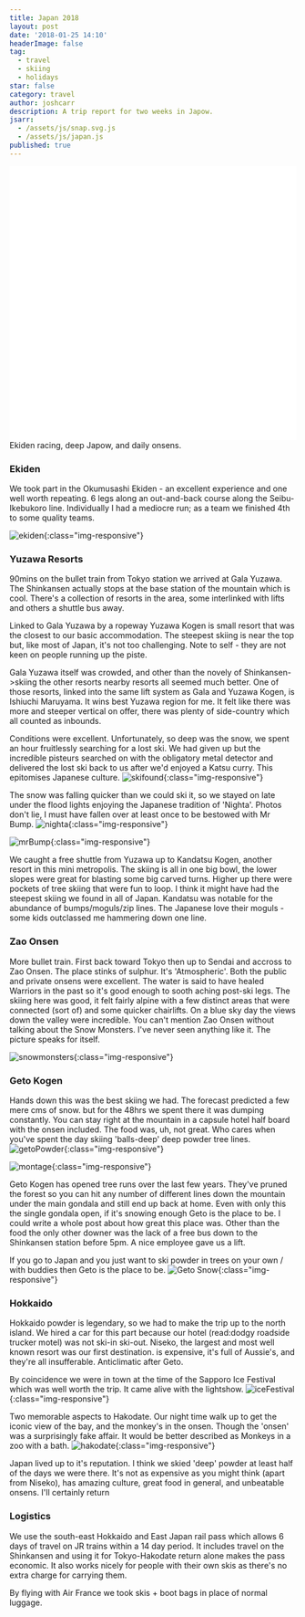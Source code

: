 ```yaml
---
title: Japan 2018
layout: post
date: '2018-01-25 14:10'
headerImage: false
tag:
  - travel
  - skiing
  - holidays
star: false
category: travel
author: joshcarr
description: A trip report for two weeks in Japow.
jsarr:
  - /assets/js/snap.svg.js
  - /assets/js/japan.js
published: true
---
```

<style>
  .container {
  position: sticky;
  position: -webkit-sticky;
  top:0;
  background-color: white;
  z-index:10;
  height: 12vh;
  overflow: hidden;
}
</style>

<div class="container">
<svg id="someID" viewBox="0 400 900 200" overflow="hidden"></svg>
</div>

<div markdown="1" class="contentCont" id="scroll">
Ekiden racing, deep Japow, and daily onsens.

### Ekiden


We took part in the Okumusashi Ekiden - an excellent experience and one well worth repeating. 6 legs along an out-and-back course along the Seibu-Ikebukoro line. Individually I had a mediocre run; as a team we finished 4th to some quality teams. 

![ekiden](/assets/images/japan/ekiden.jpeg){:class="img-responsive"}

### Yuzawa Resorts

90mins on the bullet train from Tokyo station we arrived at Gala Yuzawa. The Shinkansen actually stops at the base station of the mountain which is cool. There's a collection of resorts in the area, some interlinked with lifts and others a shuttle bus away.

Linked to Gala Yuzawa by a ropeway Yuzawa Kogen is small resort that was the closest to our basic accommodation. The steepest skiing is near the top but, like most of Japan, it's not too challenging. Note to self - they are not keen on people running up the piste.

Gala Yuzawa itself was crowded, and other than the novely of Shinkansen->skiing the other resorts nearby resorts all seemed much better. One of those resorts, linked into the same lift system as Gala and Yuzawa Kogen, is Ishiuchi Maruyama. It wins best Yuzawa region for me. It felt like there was more and steeper vertical on offer, there was plenty of side-country which all counted as inbounds.

Conditions were excellent. Unfortunately, so deep was the snow, we spent an hour fruitlessly searching for a lost ski. We had given up but the incredible pisteurs searched on with the obligatory metal detector and delivered the lost ski back to us after we'd enjoyed a Katsu curry. This epitomises Japanese culture. 
![skifound](/assets/images/japan/skifound.JPG){:class="img-responsive"}

The snow was falling quicker than we could ski it, so we stayed on late under the flood lights enjoying the Japanese tradition of 'Nighta'. Photos don't lie, I must have fallen over at least once to be bestowed with Mr Bump.
![nighta](/assets/images/japan/nighta.jpg){:class="img-responsive"}

![mrBump](/assets/images/japan/mrbump.jpg){:class="img-responsive"}

We caught a free shuttle from Yuzawa up to Kandatsu Kogen, another resort in this mini metropolis. The skiing is all in one big bowl, the lower slopes were great for blasting some big carved turns. Higher up there were pockets of tree skiing that were fun to loop. I think it might have had the steepest skiing we found in all of Japan. Kandatsu was notable for the abundance of bumps/moguls/zip lines. The Japanese love their moguls - some kids outclassed me hammering down one line.


### Zao Onsen

More bullet train. First back toward Tokyo then up to Sendai and accross to Zao Onsen. The place stinks of sulphur. It's 'Atmospheric'. Both the public and private onsens were excellent. The water is said to have healed Warriors in the past so it's good enough to sooth aching post-ski legs. The skiing here was good, it felt fairly alpine with a few distinct areas that were connected (sort of) and some quicker chairlifts. On a blue sky day the views down the valley were incredible. You can't mention Zao Onsen without talking about the Snow Monsters. I've never seen anything like it. The picture speaks for itself.

![snowmonsters](/assets/images/japan/snowmonster.JPG){:class="img-responsive"}


### Geto Kogen

Hands down this was the best skiing we had. The forecast predicted a few mere cms of snow. but for the 48hrs we spent there it was dumping constantly. You can stay right at the mountain in a capsule hotel half board with the onsen included. The food was, uh, not great. Who cares when you've spent the day skiing 'balls-deep' deep powder tree lines.
![getoPowder](/assets/images/japan/getoPow.JPG){:class="img-responsive"}

![montage](/assets/images/japan/montage.jpg){:class="img-responsive"}

Geto Kogen has opened tree runs over the last few years. They've pruned the forest so you can hit any number of different lines down the mountain under the main gondala and still end up back at home. Even with only this the single gondala open, if it's snowing enough Geto is the place to be. I could write a whole post about how great this place was. Other than the food the only other downer was the lack of a free bus down to the Shinkansen station before 5pm. A nice employee gave us a lift.

If you go to Japan and you just want to ski powder in trees on your own / with buddies then Geto is the place to be.
![Geto Snow](/assets/images/japan/getosnow.jpg){:class="img-responsive"}


### Hokkaido

Hokkaido powder is legendary, so we had to make the trip up to the north island. We hired a car for this part because our hotel (read:dodgy roadside trucker motel) was not ski-in ski-out. Niseko, the largest and most well known resort was our first destination. is expensive, it's full of Aussie's, and they're all insufferable. Anticlimatic after Geto.

By coincidence we were in town at the time of the Sapporo Ice Festival which was well worth the trip. It came alive with the lightshow.
![iceFestival](/assets/images/japan/IceFestival.JPG){:class="img-responsive"}

Two memorable aspects to Hakodate. Our night time walk up to get the iconic view of the bay, and the monkey's in the onsen. Though the 'onsen' was a surprisingly fake affair. It would be better described as Monkeys in a zoo with a bath.
![hakodate](/assets/images/japan/Hakodate.JPG){:class="img-responsive"}

Japan lived up to it's reputation. I think we skied 'deep' powder at least half of the days we were there. It's not as expensive as you might think (apart from Niseko), has amazing culture, great food in general, and unbeatable onsens. I'll certainly return

### Logistics

We use the south-east Hokkaido and East Japan rail pass which allows 6 days of travel on JR trains within a 14 day period. It includes travel on the Shinkansen and using it for Tokyo-Hakodate return alone makes the pass economic. It also works nicely for people with their own skis as there's no extra charge for carrying them.

By flying with Air France we took skis + boot bags in place of normal luggage.
</div>